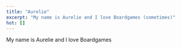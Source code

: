 ```yaml
---
title: "Aurelie"
excerpt: "My name is Aurelie and I love Boardgames (sometimes)"
hot: []
---
```


My name is Aurelie and I love Boardgames
